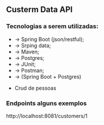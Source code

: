## Custerm Data API

### Tecnologias a serem utilizadas:
* -> Spring Boot (json/restful);
* -> Srping data;
* -> Maven;
* -> Postgres;
* -> JUnit;
* -> Postman;
* -> (Spring Boot + Postgres)

- Crud de pessoas

### Endpoints alguns exemplos

http://localhost:8081/customers/1

